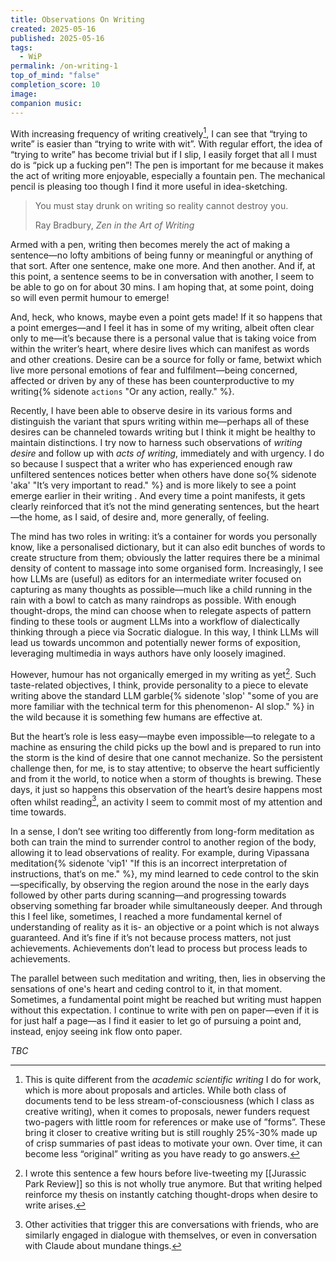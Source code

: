 ```yaml
---
title: Observations On Writing
created: 2025-05-16
published: 2025-05-16
tags:
  - WiP
permalink: /on-writing-1
top_of_mind: "false"
completion_score: 10
image: 
companion music:
---
```

With increasing frequency of writing creatively[^1], I can see that “trying to write” is easier than “trying to write with wit”. With regular effort, the idea of “trying to write” has become trivial but if I slip, I easily forget that all I must do is “pick up a fucking pen”! The pen is important for me because it makes the act of writing more enjoyable, especially a fountain pen. The mechanical pencil is pleasing too though I find it more useful in idea-sketching.

> You must stay drunk on writing so reality cannot destroy you.
> 
> Ray Bradbury, _Zen in the Art of Writing_

Armed with a pen, writing then becomes merely the act of making a sentence—no lofty ambitions of being funny or meaningful or anything of that sort. After one sentence, make one more. And then another. And if, at this point, a sentence seems to be in conversation with another, I seem to be able to go on for about 30 mins. I am hoping that, at some point, doing so will even permit humour to emerge!

And, heck, who knows, maybe even a point gets made! If it so happens that a point emerges—and I feel it has in some of my writing, albeit often clear only to me—it’s because there is a personal value that is taking voice from within the writer’s heart, where desire lives which can manifest as words and other creations. Desire can be a source for folly or fame, betwixt which live more personal emotions of fear and fulfilment—being concerned, affected or driven by any of these has been counterproductive to my writing{% sidenote `actions` "Or any action, really." %}.

Recently, I have been able to observe desire in its various forms and distinguish the variant that spurs writing within me—perhaps all of these desires can be channeled towards writing but I think it might be healthy to maintain distinctions. I try now to harness such observations of *writing desire* and follow up with *acts of writing*, immediately and with urgency. I do so because I suspect that a writer who has experienced enough raw unfiltered sentences notices better when others have done so{% sidenote 'aka' "It’s very important to read." %} and is more likely to see a point emerge earlier in their writing . And every time a point manifests, it gets clearly reinforced that it’s not the mind generating sentences, but the heart—the home, as I said, of desire and, more generally, of feeling.

The mind has two roles in writing: it’s a container for words you personally know, like a personalised dictionary, but it can also edit bunches of words to create structure from them; obviously the latter requires there be a minimal density of content to massage into some organised form. Increasingly, I see how LLMs are (useful) as editors for an intermediate writer focused on capturing as many thoughts as possible—much like a child running in the rain with a bowl to catch as many raindrops as possible. With enough thought-drops, the mind can choose when to relegate aspects of pattern finding to these tools or augment LLMs into a workflow of dialectically thinking through a piece via Socratic dialogue. In this way, I think LLMs will lead us towards uncommon and potentially newer forms of exposition, leveraging multimedia in ways authors have only loosely imagined.

However, humour has not organically emerged in my writing as yet[^3]. Such taste-related objectives, I think, provide personality to a piece to elevate writing above the standard LLM garble{% sidenote 'slop' "some of you are more familiar with the technical term for this phenomenon- AI slop." %} in the wild because it is something few humans are effective at.

But the heart’s role is less easy—maybe even impossible—to relegate to a machine as ensuring the child picks up the bowl and is prepared to run into the storm is the kind of desire that one cannot mechanize. So the persistent challenge then, for me, is to stay attentive; to observe the heart sufficiently and from it the world, to notice when a storm of thoughts is brewing. These days, it just so happens this observation of the heart’s desire happens most often whilst reading[^2], an activity I seem to commit most of my attention and time towards.

In a sense, I don’t see writing too differently from long-form meditation as both can train the mind to surrender control to another region of the body, allowing it to lead observations of reality. For example, during Vipassana meditation{% sidenote  'vip1' "If this is an incorrect interpretation of instructions, that‘s on me." %}, my mind learned to cede control to the skin—specifically, by observing the region around the nose in the early days followed by other parts during scanning—and progressing towards observing something far broader while simultaneously deeper. And through this I feel like, sometimes, I reached a more fundamental kernel of understanding of reality as it is- an objective or a point which is not always guaranteed. And it’s fine if it’s not because process matters, not just achievements. Achievements don’t lead to process but process leads to achievements.

The parallel between such meditation and writing, then, lies in observing the sensations of one's heart and ceding control to it, in that moment. Sometimes, a fundamental point might be reached but writing must happen without this expectation. I continue to write with pen on paper—even if it is for just half a page—as I find it easier to let go of pursuing a point and, instead, enjoy seeing ink flow onto paper.

*TBC*

[^1]: This is quite different from the _academic scientific writing_ I do for work, which is more about proposals and articles. While both class of documents tend to be less stream-of-consciousness (which I class as creative writing), when it comes to proposals, newer funders request two-pagers with little room for references or make use of ”forms”. These bring it closer to creative writing but is still roughly 25%-30% made up of crisp summaries of past ideas to motivate your own. Over time, it can become less “original” writing as you have ready to go answers.

[^2]: Other activities that trigger this are conversations with friends, who are similarly engaged in dialogue with themselves, or even in conversation with Claude about mundane things.

[^3]: I wrote this sentence a few hours before live-tweeting my [[Jurassic Park Review]] so this is not wholly true anymore. But that writing helped reinforce my thesis on instantly catching thought-drops when desire to write arises.

